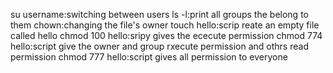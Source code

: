 su username:switching between users
ls -l:print all groups the belong to them
chown:changing the file's owner
touch hello:scrip reate an empty file called hello
chmod 100 hello:sripy gives the ececute permission
chmod 774 hello:script give the owner and group rxecute permission and othrs read permission
chmod 777 hello:script gives all permission to everyone
